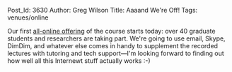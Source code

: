 Post_Id: 3630
Author: Greg Wilson
Title: Aaaand We're Off!
Tags: venues/online

<p>Our first <a href="{{root_path}}/blog/2010/09/software-carpentry-offered-online-in-fall-2010-for-ontario-students.html">all-online offering</a> of the course starts today: over 40 graduate students and researchers are taking part. We're going to use email, Skype, DimDim, and whatever else comes in handy to supplement the recorded lectures with tutoring and tech support&mdash;I'm looking forward to finding out how well all this Internewt stuff actually works :-)</p>
